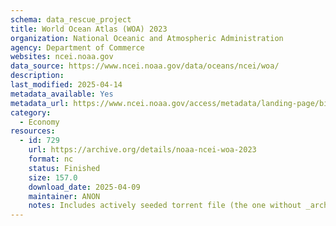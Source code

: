 ```yaml
---
schema: data_rescue_project 
title: World Ocean Atlas (WOA) 2023
organization: National Oceanic and Atmospheric Administration
agency: Department of Commerce
websites: ncei.noaa.gov
data_source: https://www.ncei.noaa.gov/data/oceans/ncei/woa/
description: 
last_modified: 2025-04-14
metadata_available: Yes
metadata_url: https://www.ncei.noaa.gov/access/metadata/landing-page/bin/iso?id=gov.noaa.nodc:0270533
category:
  - Economy
resources:
  - id: 729
    url: https://archive.org/details/noaa-ncei-woa-2023
    format: nc
    status: Finished
    size: 157.0
    download_date: 2025-04-09
    maintainer: ANON
    notes: Includes actively seeded torrent file (the one without _archive).  Alternate torrent location https//academictorrents.com/details/958a28396a1aa2783723c78babe855290943af04
---
```

